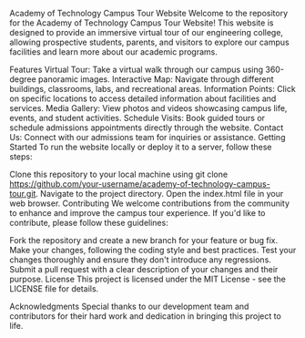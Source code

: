 Academy of Technology Campus Tour Website
Welcome to the repository for the Academy of Technology Campus Tour Website! This website is designed to provide an immersive virtual tour of our engineering college, allowing prospective students, parents, and visitors to explore our campus facilities and learn more about our academic programs.

Features
Virtual Tour: Take a virtual walk through our campus using 360-degree panoramic images.
Interactive Map: Navigate through different buildings, classrooms, labs, and recreational areas.
Information Points: Click on specific locations to access detailed information about facilities and services.
Media Gallery: View photos and videos showcasing campus life, events, and student activities.
Schedule Visits: Book guided tours or schedule admissions appointments directly through the website.
Contact Us: Connect with our admissions team for inquiries or assistance.
Getting Started
To run the website locally or deploy it to a server, follow these steps:

Clone this repository to your local machine using git clone https://github.com/your-username/academy-of-technology-campus-tour.git.
Navigate to the project directory.
Open the index.html file in your web browser.
Contributing
We welcome contributions from the community to enhance and improve the campus tour experience. If you'd like to contribute, please follow these guidelines:

Fork the repository and create a new branch for your feature or bug fix.
Make your changes, following the coding style and best practices.
Test your changes thoroughly and ensure they don't introduce any regressions.
Submit a pull request with a clear description of your changes and their purpose.
License
This project is licensed under the MIT License - see the LICENSE file for details.

Acknowledgments
Special thanks to our development team and contributors for their hard work and dedication in bringing this project to life.

